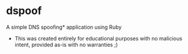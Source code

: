 dspoof
======

A simple DNS spoofing* application using Ruby



* This was created entirely for educational purposes with no malicious intent, provided as-is with no warranties ;)
